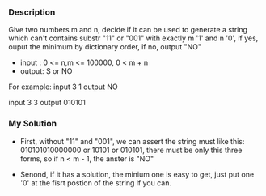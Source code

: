 ### Description
Give two numbers m and n, decide if it can be used to generate a string which can't contains substr "11" or "001" with exactly m '1' and n '0', if yes, ouput the minimum by dictionary order, if no, output "NO"

- input : 0 <= n,m <= 100000, 0 < m + n
- output: S or NO

For example:
input  3 1
output NO

input  3 3
output 010101

### My Solution
- First, without "11" and "001", we can assert the string must like this:
010101010000000 or 10101 or 010101, there must be only this three forms, so if n < m - 1, the anster is "NO"

- Senond, if it has a solution, the minium one is easy to get, just put one '0' at the fisrt postion of the string if you can.
